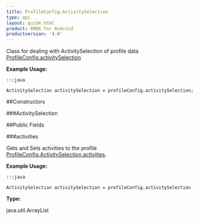 ```yaml
---
title: ProfileConfig.ActivitySelection
type: api
layout: guide.html
product: EMDK For Android
productversion: '4.0'
---
```



Class for dealing with ActivitySelection of profile data [ ProfileConfig.activitySelection](../ProfileConfig#activityselection)
 
 

**Example Usage:**
	
	:::java
	
	ActivitySelection activitySelection = profileConfig.activitySelection;
	


##Constructors

###ActivitySelection



##Public Fields

###activities

Gets and Sets activities to the profile [ ProfileConfig.ActivitySelection.activities](../ProfileConfig-ActivitySelection#activities).
 
 

**Example Usage:**
	
	:::java
	
	ActivitySelection activitySelection = profileConfig.activitySelection
	


**Type:**

java.util.ArrayList









